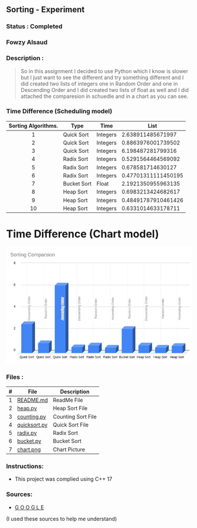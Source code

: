 
## Sorting - Experiment
### Status  :   Completed
### Fowzy Alsaud
### Description    :
> So in this assignment I decided to use Python which I know is slower but I just want to see the different and try something different and I did created two lists of integers one in Random Order and one in Descending Order and I did created two lists of float as well and I did attached the comparesion in schuedle and in a chart as you can see.

### Time Difference (Scheduling model)
|   Sorting Algorithms.   | Type     | Time |   List    |
| :---: | -------- | -------------------------------- | ----- |
|   1   | Quick Sort | Integers |   2.638911485671997   | Descending Order|
|   2   | Quick Sort | Integers |   0.8863976001739502   | Random Order  |
|   3   | Quick Sort | Integers |   6.198487281799316   |   Ascending Order |
|   4   | Radix Sort | Integers |   0.5291564464569092   |  Descending Order  |
|   5   | Radix Sort | Integers |   0.678581714630127   |  Random Order  |
|   6   | Radix Sort | Integers |   0.47701311111450195   |  Ascending Order  |
|   7   | Bucket Sort | Float |   2.1921350955963135   | Random Order|
|   8   | Heap Sort | Integers |   0.6983213424682617   |Descending Order|
|   9   | Heap Sort | Integers |   0.48491787910461426   |Random Order|
|   10   | Heap Sort | Integers |   0.6331014633178711   |Ascending Order|

# Time Difference (Chart model)

<img src="chart.png">


### Files  :
|   #   | File     | Description                      |
| :---: | -------- | -------------------------------- |
|   1   | [README.md](README.md) | ReadMe File |
|   2   | [heap.py](heap.py) | Heap Sort File |
|   3   | [counting.py](counting.py) | Counting Sort File |
|   4   | [quicksort.py](quicksort.py) | Quick  Sort File |
|   5   | [radix.py](radix.py) | Radix Sort |
|   6   | [bucket.py](bucket.py) | Bucket Sort |
|   7   | [chart.png](chart.png) | Chart Picture |

### Instructions:
- This project was complied using C++ 17

### Sources:
- <a href="#">G O O G L E</a>

(I used these sources to help me understand)
